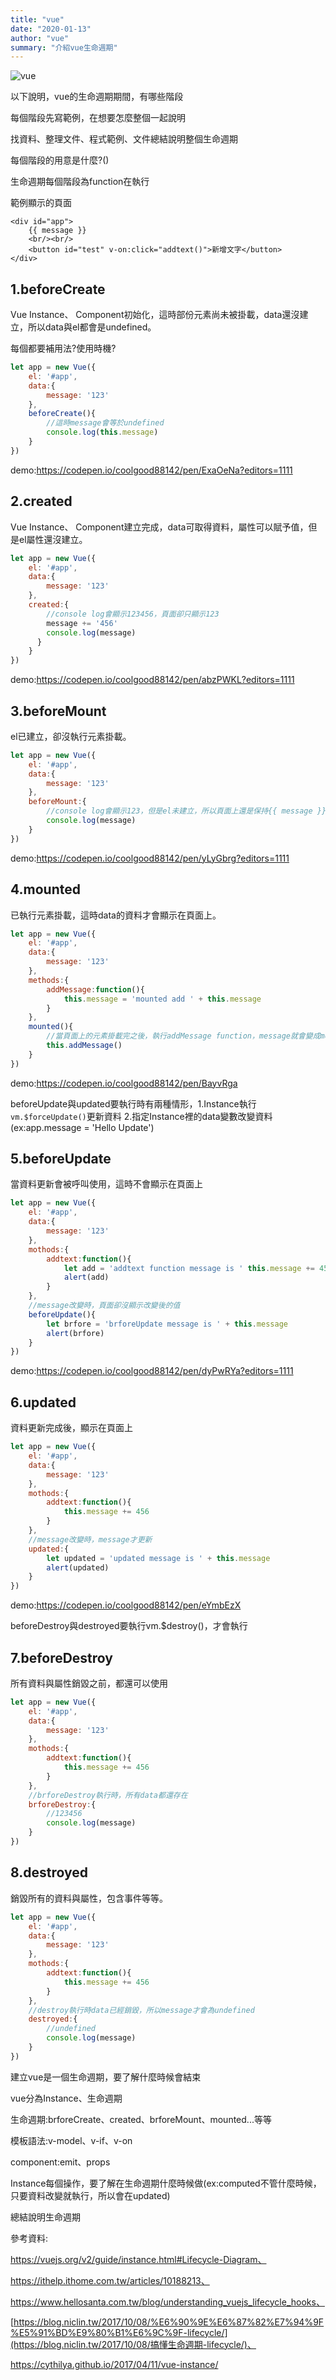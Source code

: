 ```yaml
---
title: "vue"
date: "2020-01-13"
author: "vue"
summary: "介紹vue生命週期"
---
```




![vue](https://raw.githubusercontent.com/coolgood88142/markdown_note/master/assets/images/vue.png)



以下說明，vue的生命週期期間，有哪些階段

每個階段先寫範例，在想要怎麼整個一起說明

找資料、整理文件、程式範例、文件總結說明整個生命週期

每個階段的用意是什麼?()

生命週期每個階段為function在執行



範例顯示的頁面

```php+HTML
<div id="app">
	{{ message }}
    <br/><br/>
    <button id="test" v-on:click="addtext()">新增文字</button>
</div>
```



## 1.beforeCreate

Vue Instance、 Component初始化，這時部份元素尚未被掛載，data還沒建立，所以data與el都會是undefined。

每個都要補用法?使用時機?

```javascript
let app = new Vue({
    el: '#app',
    data:{
        message: '123'
    },
    beforeCreate(){
        //這時message會等於undefined
    	console.log(this.message)
    }
})
```

demo:https://codepen.io/coolgood88142/pen/ExaOeNa?editors=1111



## 2.created

Vue Instance、 Component建立完成，data可取得資料，屬性可以賦予值，但是el屬性還沒建立。

```javascript
let app = new Vue({
    el: '#app',
    data:{
        message: '123'
    },
    created:{
        //console log會顯示123456，頁面卻只顯示123
        message += '456'
      	console.log(message)
      }
    }
})
```

demo:https://codepen.io/coolgood88142/pen/abzPWKL?editors=1111



## 3.beforeMount

el已建立，卻沒執行元素掛載。

```javascript
let app = new Vue({
    el: '#app',
    data:{
        message: '123'
    },
    beforeMount:{
        //console log會顯示123，但是el未建立，所以頁面上還是保持{{ message }}
      	console.log(message)
    }
})
```

demo:https://codepen.io/coolgood88142/pen/yLyGbrg?editors=1111



## 4.mounted

已執行元素掛載，這時data的資料才會顯示在頁面上。

```javascript
let app = new Vue({
    el: '#app',
    data:{
        message: '123'
    },
    methods:{
        addMessage:function(){
            this.message = 'mounted add ' + this.message
        }
    },
    mounted(){
        //當頁面上的元素掛載完之後，執行addMessage function，message就會變成mounted add 123
      	this.addMessage()
    }
})
```

demo:https://codepen.io/coolgood88142/pen/BayvRga



beforeUpdate與updated要執行時有兩種情形，1.Instance執行`vm.$forceUpdate()`更新資料 2.指定Instance裡的data變數改變資料(ex:app.message = 'Hello Update')

## 5.beforeUpdate

當資料更新會被呼叫使用，這時不會顯示在頁面上

```javascript
let app = new Vue({
    el: '#app',
    data:{
        message: '123'
    },
    mothods:{
        addtext:function(){
            let add = 'addtext function message is ' this.message += 456
            alert(add)
		}
    },
    //message改變時，頁面卻沒顯示改變後的值
    beforeUpdate(){
        let brfore = 'brforeUpdate message is ' + this.message
      	alert(brfore)
    }
})
```

demo:https://codepen.io/coolgood88142/pen/dyPwRYa?editors=1111



## 6.updated

資料更新完成後，顯示在頁面上

```javascript
let app = new Vue({
    el: '#app',
    data:{
        message: '123'
    },
    mothods:{
        addtext:function(){
            this.message += 456
		}
    },
    //message改變時，message才更新
    updated:{
      	let updated = 'updated message is ' + this.message
      	alert(updated)
    }
})
```

demo:https://codepen.io/coolgood88142/pen/eYmbEzX





beforeDestroy與destroyed要執行vm.$destroy()，才會執行



## 7.beforeDestroy

所有資料與屬性銷毀之前，都還可以使用

```javascript
let app = new Vue({
    el: '#app',
    data:{
        message: '123'
    },
    mothods:{
        addtext:function(){
            this.message += 456
		}
    },
    //brforeDestroy執行時，所有data都還存在
    brforeDestroy:{
        //123456
      	console.log(message)
    }
})
```



## 8.destroyed

銷毀所有的資料與屬性，包含事件等等。

```javascript
let app = new Vue({
    el: '#app',
    data:{
        message: '123'
    },
    mothods:{
        addtext:function(){
            this.message += 456
		}
    },
    //destroy執行時data已經銷毀，所以message才會為undefined
    destroyed:{
        //undefined
      	console.log(message)
    }
})
```







建立vue是一個生命週期，要了解什麼時候會結束

vue分為Instance、生命週期







生命週期:brforeCreate、created、brforeMount、mounted...等等

模板語法:v-model、v-if、v-on

component:emit、props

Instance每個操作，要了解在生命週期什麼時候做(ex:computed不管什麼時候，只要資料改變就執行，所以會在updated)



總結說明生命週期



參考資料:

https://vuejs.org/v2/guide/instance.html#Lifecycle-Diagram、

https://ithelp.ithome.com.tw/articles/10188213、

https://www.hellosanta.com.tw/blog/understanding_vuejs_lifecycle_hooks、

[https://blog.niclin.tw/2017/10/08/%E6%90%9E%E6%87%82%E7%94%9F%E5%91%BD%E9%80%B1%E6%9C%9F-lifecycle/](https://blog.niclin.tw/2017/10/08/搞懂生命週期-lifecycle/)、

https://cythilya.github.io/2017/04/11/vue-instance/



